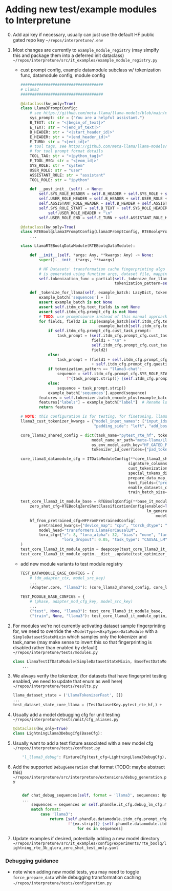 # Adding new test/example modules to Interpretune

0. Add api key if necessary, usually can just use the default HF public gated repo key
   `~/repos/interpretune/.env`

1. Most changes are currently to `example_module_registry` (may simplfy this and package them into a deferred init dataclass)
   `~/repos/interpretune/src/it_examples/example_module_registry.py`

   - cust prompt config, example datamodule subclass w/ tokenization func, datamodule config, module config
     ```python
     ####################################
     # Llama3
     ####################################

     @dataclass(kw_only=True)
     class Llama3PromptConfig:
         # see https://github.com/meta-llama/llama-models/blob/main/models/llama3_1/prompt_format.md for more details
         sys_prompt: str = ("You are a helpful assistant.")
         B_TEXT: str = "<|begin_of_text|>"
         E_TEXT: str = "<|end_of_text|>"
         B_HEADER: str = "<|start_header_id|>"
         E_HEADER: str = "<|end_header_id|>"
         E_TURN: str = "<|eot_id|>"
         # tool tags, see https://github.com/meta-llama/llama-models/blob/main/models/llama3_2/text_prompt_format.md
         # for tool prompt format details
         TOOL_TAG: str = "<|python_tag|>"
         E_TOOL_MSG: str = "<|eom_id|>"
         SYS_ROLE: str = "system"
         USER_ROLE: str = "user"
         ASSISTANT_ROLE: str = "assistant"
         TOOL_ROLE: str = "ipython"

         def __post_init__(self) -> None:
             self.SYS_ROLE_HEADER = self.B_HEADER + self.SYS_ROLE + self.E_HEADER
             self.USER_ROLE_HEADER = self.B_HEADER + self.USER_ROLE + self.E_HEADER
             self.ASSISTANT_ROLE_HEADER = self.B_HEADER + self.ASSISTANT_ROLE + self.E_HEADER
             self.SYS_ROLE_START = self.B_TEXT + self.SYS_ROLE_HEADER + "\n" + self.sys_prompt + self.E_TURN + \
                 self.USER_ROLE_HEADER + "\n"
             self.USER_ROLE_END = self.E_TURN + self.ASSISTANT_ROLE_HEADER + "\n"

     @dataclass(kw_only=True)
     class RTEBoolqLlama3PromptConfig(Llama3PromptConfig, RTEBoolqPromptConfig):
         ...

     class LlamaRTEBoolqDataModule(RTEBoolqDataModule):

         def __init__(self, *args: Any, **kwargs: Any) -> None:
             super().__init__(*args, **kwargs)

             # HF Datasets' transformation cache fingerprinting algo necessitates construction of these partials as the hash
             # is generated using function args, dataset file, mapping args: https://bit.ly/HF_Datasets_fingerprint_algo)
             self.tokenization_func = partial(self._tokenize_for_llama,
                                              tokenization_pattern=self.itdm_cfg.cust_tokenization_pattern)

         def _tokenize_for_llama(self, example_batch: LazyDict, tokenization_pattern: Optional[str] = None) -> BatchEncoding:
             example_batch['sequences'] = []
             assert example_batch is not None
             assert self.itdm_cfg.text_fields is not None
             assert self.itdm_cfg.prompt_cfg is not None
             # TODO: use promptsource instead of this manual approach after tinkering
             for field1, field2 in zip(example_batch[self.itdm_cfg.text_fields[0]],
                                       example_batch[self.itdm_cfg.text_fields[1]]):
                 if self.itdm_cfg.prompt_cfg.cust_task_prompt:
                     task_prompt = (self.itdm_cfg.prompt_cfg.cust_task_prompt['context'] + "\n" +
                                    field1 + "\n" +
                                    self.itdm_cfg.prompt_cfg.cust_task_prompt['question'] + "\n" +
                                    field2)
                 else:
                     task_prompt = (field1 + self.itdm_cfg.prompt_cfg.ctx_question_join + field2 \
                                    + self.itdm_cfg.prompt_cfg.question_suffix)
                 if tokenization_pattern == "llama3-chat":
                     sequence = self.itdm_cfg.prompt_cfg.SYS_ROLE_START + \
                         f"{task_prompt.strip()} {self.itdm_cfg.prompt_cfg.USER_ROLE_END}"
                 else:
                     sequence = task_prompt.strip()
                 example_batch['sequences'].append(sequence)
             features = self.tokenizer.batch_encode_plus(example_batch["sequences"], padding="longest")
             features["labels"] = example_batch["label"]  # Rename label to labels, easier to pass to model forward
             return features

     # NOTE: this configuration is for testing, for finetuning, llama3 should be changed to right padding
     llama3_cust_tokenizer_kwargs = {"model_input_names": ["input_ids", "attention_mask"],
                                     "padding_side": "left", "add_bos_token": False, "local_files_only": False}

     core_llama3_shared_config = dict(task_name="pytest_rte_hf", tokenizer_kwargs=llama3_cust_tokenizer_kwargs,
                                    model_name_or_path="meta-llama/Llama-3.2-3B-Instruct",
                                    os_env_model_auth_key="HF_GATED_PUBLIC_REPO_AUTH_KEY",
                                    tokenizer_id_overrides={"pad_token_id": 128004})

     core_llama3_datamodule_cfg = ITDataModuleConfig(**core_llama3_shared_config, prompt_cfg=RTEBoolqLlama3PromptConfig(),
                                                    signature_columns=core_pretrained_signature_columns,
                                                    cust_tokenization_pattern="llama3-chat",
                                                    special_tokens_dict={"pad_token": "<|finetune_right_pad_id|>"},
                                                    prepare_data_map_cfg={"batched": True},
                                                    text_fields=("premise", "hypothesis"),
                                                    enable_datasets_cache=False,
                                                    train_batch_size=default_example_bs, eval_batch_size=default_example_bs)

     test_core_llama3_it_module_base = RTEBoolqConfig(**base_it_module_kwargs, **core_llama3_shared_config,
         zero_shot_cfg=RTEBoolqZeroShotClassificationConfig(enabled=True,
                                                            lm_generation_cfg=HFGenerationConfig(
                                                                model_config={"max_new_tokens": 3})),
         hf_from_pretrained_cfg=HFFromPretrainedConfig(
             pretrained_kwargs={"device_map": "cpu", "torch_dtype": "float32"},
             model_head="transformers.LlamaForCausalLM",
             lora_cfg={"r": 8, "lora_alpha": 32, "bias": "none", "target_modules": ["q_proj", "v_proj"],
                       "lora_dropout": 0.05, "task_type": "CAUSAL_LM"})
     )
     test_core_llama3_it_module_optim = deepcopy(test_core_llama3_it_module_base)
     test_core_llama3_it_module_optim.__dict__.update(test_optimizer_scheduler_init)
     ```
   - add new module variants to test module registry
     ```python
     TEST_DATAMODULE_BASE_CONFIGS = {
         # (dm_adapter_ctx, model_src_key)
         ...
         (Adapter.core, "llama3"): (core_llama3_shared_config, core_llama3_datamodule_kwargs),

     TEST_MODULE_BASE_CONFIGS = {
         # (phase, adapter_mod_cfg_key, model_src_key)
         ...
         ("test", None, "llama3"): test_core_llama3_it_module_base,
         ("train", None, "llama3"): test_core_llama3_it_module_optim,
     ```

1. For modules we're not currently activating dataset sample fingerprinting for, we need to override the `<ModelType><ExpType>>DataModule` with a `SimpleDatasetStateMixin` which samples only the tokenizer and task_name (may make sense to invert this so that fingerprinting is disabled rather than enabled by default)
   `~/repos/interpretune/tests/modules.py`

   ```python
   class LlamaTestITDataModule(SimpleDatasetStateMixin, BaseTestDataModule, LlamaRTEBoolqDataModule):
       ...
   ```

1. We always verify the tokenizer, (for datasets that have fingerprint testing enabled, we need to update that enum as well here)
   `~/repos/interpretune/tests/results.py`

   ```python
   llama_dataset_state = ('LlamaTokenizerFast', [])
   ...
   test_dataset_state_core_llama = (TestDatasetKey.pytest_rte_hf,) +  llama_dataset_state

   ```

1. Usually add a model debugging cfg for unit testing
   `~/repos/interpretune/tests/unit/cfg_aliases.py`

   ```python
   @dataclass(kw_only=True)
   class LightningLlama3DebugCfg(BaseCfg):
   ```

1. Usually want to add a test fixture associated with a new model cfg
   `~/repos/interpretune/tests/conftest.py`

   ```python
       "l_llama3_debug": FixtureCfg(test_cfg=LightningLlama3DebugCfg),
   ```

1. Add the supported `DebugGeneration` chat format (TODO: maybe abstract this)
   `~/repos/interpretune/src/interpretune/extensions/debug_generation.py`

   ```python

       def chat_debug_sequences(self, format = 'llama3', sequences: Optional[List] = None) -> List:
       ...
           sequences = sequences or self.phandle.it_cfg.debug_lm_cfg.raw_debug_sequences
           match format:
               case 'llama3':
                   return [self.phandle.datamodule.itdm_cfg.prompt_cfg.SYS_ROLE_START + \
                           f"{ex.strip()} {self.phandle.datamodule.itdm_cfg.prompt_cfg.USER_ROLE_END}" \
                               for ex in sequences]
   ```

1. Update examples if desired, potentially adding a new model directory
   `~/repos/interpretune/src/it_examples/config/experiments/rte_boolq/lightning_rte_3b_qlora_zero_shot_test_only.yaml`

### Debugging guidance

- note when adding new model tests, you may need to toggle `force_prepare_data` while debugging transformation caching
  `~/repos/interpretune/tests/configuration.py`
